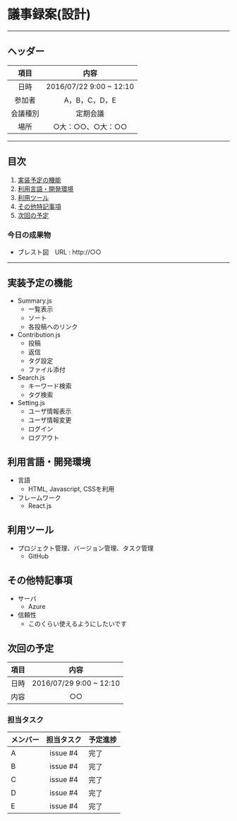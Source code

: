 # 議事録案(設計)
---
## ヘッダー
|項目|内容|
|:--:|:--:|
| 日時 | 2016/07/22 9:00 ~ 12:10|
| 参加者 | A，B，C，D，E |
| 会議種別 | 定期会議 |
| 場所 | ○大：○○、○大：○○ |

---
## 目次
1. [実装予定の機能](#anchar1)
2. [利用言語・開発環境](#anchar2)
3. [利用ツール](#anchar3)
4. [その他特記事項](#anchar4)
5. [次回の予定](#anchar5)

### 今日の成果物
- ブレスト図　URL : http://○○

---

## <div id="anchar1"/>実装予定の機能
- Summary.js
	- 一覧表示
	- ソート
	- 各投稿へのリンク
- Contribution.js
	- 投稿
	- 返信
	- タグ設定
	- ファイル添付
- Search.js
	- キーワード検索
	- タグ検索
- Setting.js
	- ユーザ情報表示
	- ユーザ情報変更
	- ログイン
	- ログアウト

## <div id="anchar2"/>利用言語・開発環境
- 言語
	- HTML, Javascript, CSSを利用
- フレームワーク
	- React.js

## <div id="anchar3"/>利用ツール
- プロジェクト管理、バージョン管理、タスク管理
	- GitHub

## <div id="anchar4"/>その他特記事項
- サーバ
	- Azure 
- 信頼性
	- このくらい使えるようにしたいです   

## <div id="anchar5"/>次回の予定
|項目|内容|
|:--:|:--:|
| 日時 | 2016/07/29  9:00 ~ 12:10|
| 内容 | ○○ |

### 担当タスク
| メンバー | 担当タスク | 予定進捗 |
| :-- | :--: | :-- |
| A | issue #4 | 完了 |
| B | issue #4 | 完了 |
| C | issue #4 | 完了 |
| D | issue #4 | 完了 |
| E | issue #4 | 完了 |